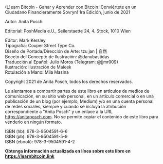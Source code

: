 
(L)earn Bitcoin - Ganar y Aprender con Bitcoin
¡Conviértete en un Ciudadano Financieramente Sovryn!
1ra Edición, junio de 2021

Autor: Anita Posch

Editorial: PoshMedia e.U., Seilerstaette 24, 4. Stock, 1010 Wien

Editor: Mark Kersley  
Tipografía: Couper Street Type Co.  
Diseño de Portada/Dirección de Arte: tzu jan | 自然  
Boceto del Concepto de Ilustración: @danubastidas  
Traducción al Epañol: Julio Moros (Telegram: @jjmr009)  
Ilustración: Ilustración de Maleek  
Rotulación a Mano: Mila Masina  

Copyright 2021 de Anita Posch, todos los derechos reservados.

Le alentamos a compartir partes de este libro en artículos de medios de comunicación, en su sitio web personal, en un artículo comercial o en una publicación de un blog (por ejemplo, Medium) y/o en una cuenta personal de redes sociales, siempre y cuando se incluya la atribución correspondiente a "Anita Posch" y un enlace a la URL https://anitaposch.com. No se permite copiar el contenido de este libro para venderlo en ningún formato.

ISBN (hb): 978-3-9504591-6-6  
ISBN (pb): 978-3-9504591-5-9  
ISBN (ebook): 978-3-9504591-4-2

**Obtenga información actualizada en línea sobre este libro en https://learnbitcoin.link**
